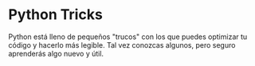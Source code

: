 # Python Tricks

Python está lleno de pequeños "trucos" con los que puedes optimizar tu código y hacerlo más legible. Tal vez conozcas algunos, pero seguro aprenderás algo nuevo y útil.